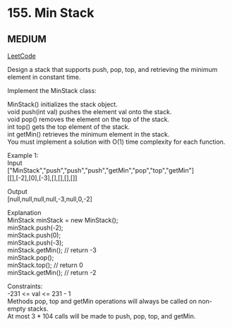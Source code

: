 # 155. Min Stack

## MEDIUM

[LeetCode](https://leetcode.cn/problems/min-stack/)

Design a stack that supports push, pop, top, and retrieving the minimum element in constant time.

Implement the MinStack class:

MinStack() initializes the stack object.\
void push(int val) pushes the element val onto the stack.\
void pop() removes the element on the top of the stack.\
int top() gets the top element of the stack.\
int getMin() retrieves the minimum element in the stack.\
You must implement a solution with O(1) time complexity for each function.


Example 1:\
Input\
["MinStack","push","push","push","getMin","pop","top","getMin"]\
[[],[-2],[0],[-3],[],[],[],[]]

Output\
[null,null,null,null,-3,null,0,-2]

Explanation\
MinStack minStack = new MinStack();\
minStack.push(-2);\
minStack.push(0);\
minStack.push(-3);\
minStack.getMin(); // return -3\
minStack.pop();\
minStack.top();    // return 0\
minStack.getMin(); // return -2
 

Constraints:\
-231 <= val <= 231 - 1\
Methods pop, top and getMin operations will always be called on non-empty stacks.\
At most 3 * 104 calls will be made to push, pop, top, and getMin.